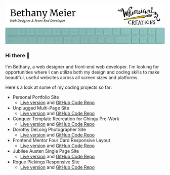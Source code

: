 [![Bethany's header image](https://github.com/whimsicurl-creations/whimsicurl-creations/blob/main/img/github-header.jpg?raw=true)](http://whimsicurlcreations.com/)

### Hi there 👋

I'm Bethany, a web designer and front-end web developer.  I'm looking for opportunities where I can utilize both my design and coding skills to make beautiful, useful websites across all screen sizes and platforms.

Here's a look at some of my coding projects so far:

- Personal Portfolio Site
    - [Live version](https://whimsicurlcreations.com) and [GitHub Code Repo](https://github.com/whimsicurl-creations/milestone-website)
- Unplugged Multi-Page Site
    - [Live version](https://whimsicurl-creations.github.io/206-unplugged-ver2/) and [GitHub Code Repo](https://github.com/whimsicurl-creations/206-unplugged-ver2)
- Conquer Template Recreation for Chingu Pre-Work
    - [Live version](https://whimsicurl-creations.github.io/chingu-pre-work/) and [GitHub Code Repo](https://github.com/whimsicurl-creations/chingu-pre-work)
- Dorothy DeLong Photographer Site
    - [Live version](https://whimsicurl-creations.github.io/dorothy-site/) and [GitHub Code Repo](https://github.com/whimsicurl-creations/dorothy-site)
- Frontend Mentor Four Card Responsive Layout
    - [Live version](https://whimsicurl-creations.github.io/fm-four-card/) and [GitHub Code Repo](https://github.com/whimsicurl-creations/fm-four-card)
- Jubilee Austen Single Page Site
    - [Live version](https://whimsicurl-creations.github.io/jubilee-austen/) and [GitHub Code Repo](https://github.com/whimsicurl-creations/jubilee-austen)
- Rogue Pickings Responsive Site
    - [Live version](https://whimsicurl-creations.github.io/206-rogue-pickings/) and [GitHub Code Repo](https://github.com/whimsicurl-creations/rogue-pickings)
